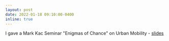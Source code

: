 ```yaml
---
layout: post
date: 2022-01-18 09:10:00-0400
inline: true
---
```


I gave a Mark Kac Seminar "Enigmas of Chance" on Urban Mobility -  [slides](/./assets/wfais/budapest.pdf) 
